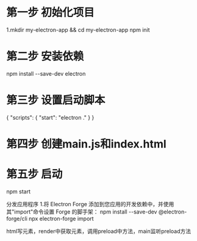 # 第一步 初始化项目
1.mkdir my-electron-app && cd my-electron-app
npm init

# 第二步 安装依赖
npm install --save-dev electron

# 第三步 设置启动脚本

{
  "scripts": {
    "start": "electron ."
  }
}

# 第四步 创建main.js和index.html



# 第五步 启动
npm start

分发应用程序
 1.将 Electron Forge 添加到您应用的开发依赖中，并使用其"import"命令设置 Forge 的脚手架：
 npm install --save-dev @electron-forge/cli
npx electron-forge import


html写元素，render中获取元素，调用preload中方法，main监听preload方法